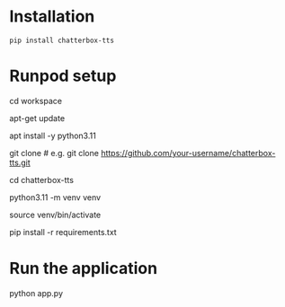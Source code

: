 
# Installation

```shell
pip install chatterbox-tts
```

# Runpod setup

cd workspace

apt-get update

apt install -y python3.11

git clone <your-repo-url>  # e.g. git clone https://github.com/your-username/chatterbox-tts.git

cd chatterbox-tts

python3.11 -m venv venv

source venv/bin/activate

pip install -r requirements.txt

# Run the application
python app.py
